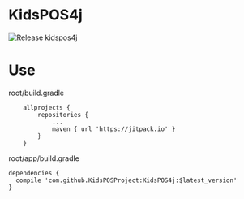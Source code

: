 # KidsPOS4j
![Release](https://jitpack.io/v/KidsPOSProject/KidsPOS4j.svg)
kidspos4j

# Use
root/build.gradle
```
	allprojects {
		repositories {
			...
			maven { url 'https://jitpack.io' }
		}
	}
```

root/app/build.gradle
```
dependencies {
  compile 'com.github.KidsPOSProject:KidsPOS4j:$latest_version'
}
```
